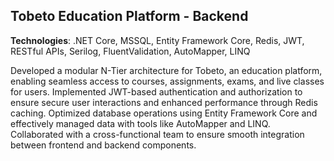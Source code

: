 ## Tobeto Education Platform - Backend
**Technologies**: .NET Core, MSSQL, Entity Framework Core, Redis, JWT, RESTful APIs, Serilog, FluentValidation, AutoMapper, LINQ

Developed a modular N-Tier architecture for Tobeto, an education platform, enabling seamless access to courses, assignments, exams, and live classes for users.
Implemented JWT-based authentication and authorization to ensure secure user interactions and enhanced performance through Redis caching.
Optimized database operations using Entity Framework Core and effectively managed data with tools like AutoMapper and LINQ.
Collaborated with a cross-functional team to ensure smooth integration between frontend and backend components.
